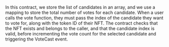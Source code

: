 In this contract, we store the list of candidates in an array, and we use a mapping to store the total number of votes for each candidate. When a user calls the vote function, they must pass the index of the candidate they want to vote for, along with the token ID of their NFT. The contract checks that the NFT exists and belongs to the caller, and that the candidate index is valid, before incrementing the vote count for the selected candidate and triggering the VoteCast event.
